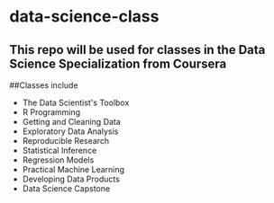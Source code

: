 # data-science-class
## This repo will be used for classes in the Data Science Specialization from Coursera
##Classes include
* The Data Scientist's Toolbox
* R Programming
* Getting and Cleaning Data
* Exploratory Data Analysis
* Reproducible Research
* Statistical Inference
* Regression Models
* Practical Machine Learning
* Developing Data Products
* Data Science Capstone
